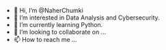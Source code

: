 - 👋 Hi, I’m @NaherChumki
- 👀 I’m interested in Data Analysis and Cybersecurity.
- 🌱 I’m currently learning Python.
- 💞️ I’m looking to collaborate on ...
- 📫 How to reach me ...

<!---
NaherChumki/NaherChumki is a ✨ special ✨ repository because its `README.md` (this file) appears on your GitHub profile.
You can click the Preview link to take a look at your changes.
--->
